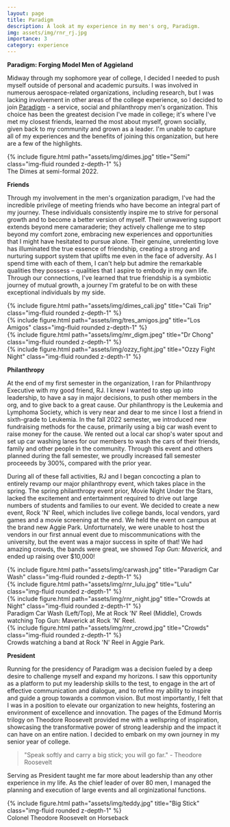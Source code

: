 ```yaml
---
layout: page
title: Paradigm
description: A look at my experience in my men's org, Paradigm.
img: assets/img/rnr_rj.jpg
importance: 3
category: experience
---
```


**Paradigm: Forging Model Men of Aggieland**

Midway through my sophomore year of college, I decided I needed to push myself outside of personal and academic pursuits. I was involved in numerous aerospace-related organizations, including research, but I was lacking involvement in other areas of the college experience, so I decided to join [Paradigm](https://www.paradigm-tamu.org) - a service, social and philanthropy men's organization. This choice has been the greatest decision I've made in college; it's where I've met my closest friends, learned the most about myself, grown socially, given back to my community and grown as a leader. I'm unable to capture all of my experiences and the benefits of joining this organization, but here are a few of the highlights.

<div class="row">
    <div class="col-sm mt-3 mt-md-0">
        {% include figure.html path="assets/img/dimes.jpg" title="Semi" class="img-fluid rounded z-depth-1" %}
    </div>
</div>
<div class="caption">
    The Dimes at semi-formal 2022.
</div>

**Friends**

Through my involvement in the men's organization paradigm, I've had the incredible privilege of meeting friends who have become an integral part of my journey. These individuals consistently inspire me to strive for personal growth and to become a better version of myself. Their unwavering support extends beyond mere camaraderie; they actively challenge me to step beyond my comfort zone, embracing new experiences and opportunities that I might have hesitated to pursue alone. Their genuine, unrelenting love has illuminated the true essence of friendship, creating a strong and nurturing support system that uplifts me even in the face of adversity. As I spend time with each of them, I can't help but admire the remarkable qualities they possess – qualities that I aspire to embody in my own life. Through our connections, I've learned that true friendship is a symbiotic journey of mutual growth, a journey I'm grateful to be on with these exceptional individuals by my side.


<div class="row">
    <div class="col-sm mt-3 mt-md-0">
        {% include figure.html path="assets/img/dimes_cali.jpg" title="Cali Trip" class="img-fluid rounded z-depth-1" %}
    </div>
    <div class="col-sm mt-3 mt-md-0">
        {% include figure.html path="assets/img/tres_amigos.jpg" title="Los Amigos" class="img-fluid rounded z-depth-1" %}
    </div>
</div>
<div class="row">
    <div class="col-sm mt-3 mt-md-0">
        {% include figure.html path="assets/img/mr_digm.jpeg" title="Dr Chong" class="img-fluid rounded z-depth-1" %}
    </div>
    <div class="col-sm mt-3 mt-md-0">
        {% include figure.html path="assets/img/ozzy_fight.jpg" title="Ozzy Fight Night" class="img-fluid rounded z-depth-1" %}
    </div>
</div>

**Philanthropy**

At the end of my first semester in the organization, I ran for Philanthropy Executive with my good friend, RJ. I knew I wanted to step up into leadership, to have a say in major decisions, to push other members in the org, and to give back to a great cause. Our philanthropy is the Leukemia and Lymphoma Society, which is very near and dear to me since I lost a friend in sixth-grade to Leukemia. In the fall 2022 semester, we introduced new fundraising methods for the cause, primarily using a big car wash event to raise money for the cause. We rented out a local car shop's water spout and set up car washing lanes for our members to wash the cars of their friends, family and other people in the community. Through this event and others planned during the fall semester, we proudly increased fall semester proceeeds by 300%, compared with the prior year.

During all of these fall activities, RJ and I began concocting a plan to entirely revamp our major philanthropy event, which takes place in the spring. The spring philanthropy event prior, Movie Night Under the Stars, lacked the excitement and entertainment required to drive out large numbers of students and families to our event. We decided to create a new event, Rock 'N' Reel, which includes live college bands, local vendors, yard games and a movie screening at the end. We held the event on campus at the brand new Aggie Park. Unforturnately, we were unable to host the vendors in our first annual event due to miscommunications with the university, but the event was a major success in spite of that! We had amazing crowds, the bands were great, we showed *Top Gun: Maverick,* and ended up raising over $10,000!

<div class="row">
    <div class="col-sm mt-3 mt-md-0">
        {% include figure.html path="assets/img/carwash.jpg" title="Paradigm Car Wash" class="img-fluid rounded z-depth-1" %}
    </div>
    <div class="col-sm mt-3 mt-md-0">
        {% include figure.html path="assets/img/rnr_lulu.jpg" title="Lulu" class="img-fluid rounded z-depth-1" %}
    </div>
    <div class="col-sm mt-3 mt-md-0">
        {% include figure.html path="assets/img/rnr_night.jpg" title="Crowds at Night" class="img-fluid rounded z-depth-1" %}
    </div>
</div>
<div class="caption">
    Paradigm Car Wash (Left/Top), Me at Rock 'N' Reel (Middle), Crowds watching Top Gun: Maverick at Rock 'N' Reel.
</div>

<div class="row">
    <div class="col-sm mt-3 mt-md-0">
        {% include figure.html path="assets/img/rnr_crowd.jpg" title="Crowds" class="img-fluid rounded z-depth-1" %}
    </div>
</div>
<div class="caption">
    Crowds watching a band at Rock 'N' Reel in Aggie Park.
</div>

**President**

Running for the presidency of Paradigm was a decision fueled by a deep desire to challenge myself and expand my horizons. I saw this opportunity as a platform to put my leadership skills to the test, to engage in the art of effective communication and dialogue, and to refine my ability to inspire and guide a group towards a common vision. But most importantly, I felt that I was in a position to elevate our organization to new heights, fostering an environment of excellence and innovation. The pages of the Edmund Morris trilogy on Theodore Roosevelt provided me with a wellspring of inspiration, showcasing the transformative power of strong leadership and the impact it can have on an entire nation. I decided to embark on my own journey in my senior year of college.

> "Speak softly and carry a big stick; you will go far." - Theodore Roosevelt

Serving as President taught me far more about leadership than any other experience in my life. As the chief leader of over 80 men, I managed the planning and execution of large events and all orginizational functions.

<div class="row">
    <div class="col-sm mt-3 mt-md-0">
        {% include figure.html path="assets/img/teddy.jpg" title="Big Stick" class="img-fluid rounded z-depth-1" %}
    </div>
</div>
<div class="caption">
    Colonel Theodore Roosevelt on Horseback
</div>
